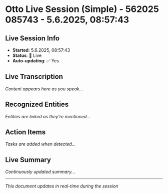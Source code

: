 # Otto Live Session (Simple) - 562025 085743 - 5.6.2025, 08:57:43

## Live Session Info
- **Started**: 5.6.2025, 08:57:43
- **Status**: 🔴 Live
- **Auto-updating**: ✅ Yes

## Live Transcription
*Content appears here as you speak...*

## Recognized Entities
*Entities are linked as they're mentioned...*

## Action Items
*Tasks are added when detected...*

## Live Summary
*Continuously updated summary...*

---
*This document updates in real-time during the session*
